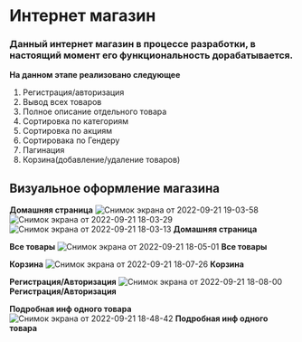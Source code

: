 # Интернет магазин
### Данный интернет магазин в процессе разработки, в настоящий момент его функциональность дорабатывается.

**На данном этапе реализовано следующее**
1. Регистрация/авторизация
2. Вывод всех товаров 
3. Полное описание отдельного товара 
4. Сортировка по категориям
5. Сортировка по акциям
6. Сортировака по Гендеру 
7. Пагинация
8. Корзина(добавление/удаление товаров)

## Визуальное оформление магазина 

**Домашняя страница**
![Снимок экрана от 2022-09-21 19-03-58](https://user-images.githubusercontent.com/94806943/191554939-fc10395a-65b8-4a54-97f5-de30a0360255.png)
![Снимок экрана от 2022-09-21 18-03-29](https://user-images.githubusercontent.com/94806943/191554964-be1d05d3-a59c-4c13-a686-a7851c8ad8ba.png)
![Снимок экрана от 2022-09-21 18-03-13](https://user-images.githubusercontent.com/94806943/191554976-fd9aa497-4851-4288-a1f0-c6812a75cb4a.png)
**Домашняя страница**

**Все товары**
![Снимок экрана от 2022-09-21 18-05-01](https://user-images.githubusercontent.com/94806943/191555410-ecbba407-d372-4498-92fb-9a9fb4f26baf.png)
**Все товары**

**Корзина**
![Снимок экрана от 2022-09-21 18-07-26](https://user-images.githubusercontent.com/94806943/191555657-e2a4267b-fd16-4cf9-99d2-4b1cb3c46a16.png)
**Корзина**

**Регистрация/Авторизация**
![Снимок экрана от 2022-09-21 18-08-00](https://user-images.githubusercontent.com/94806943/191556098-d9d177cf-4a11-45be-87df-83939f909962.png)
**Регистрация/Авторизация**

**Подробная инф одного товара**
![Снимок экрана от 2022-09-21 18-48-42](https://user-images.githubusercontent.com/94806943/191556115-1418c88d-dd41-48a5-a996-278a6471b24c.png)
**Подробная инф одного товара**
